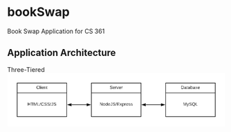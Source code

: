 # bookSwap
Book Swap Application for CS 361

## Application Architecture
Three-Tiered
![architecture](application-architecture.png)
